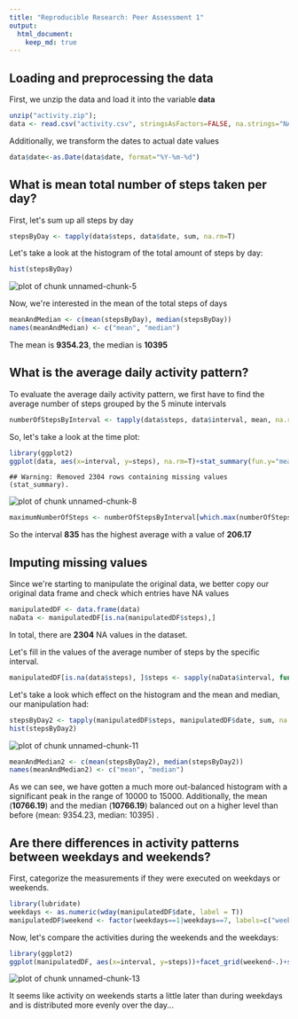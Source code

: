 ```yaml
---
title: "Reproducible Research: Peer Assessment 1"
output: 
  html_document:
    keep_md: true
---
```


## Loading and preprocessing the data
First, we unzip the data and load it into the variable **data**

```r
unzip("activity.zip");
data <- read.csv("activity.csv", stringsAsFactors=FALSE, na.strings="NA")
```
Additionally, we transform the dates to actual date values

```r
data$date<-as.Date(data$date, format="%Y-%m-%d")
```

## What is mean total number of steps taken per day?
First, let's sum up all steps by day

```r
stepsByDay <- tapply(data$steps, data$date, sum, na.rm=T)
```

Let's take a look at the histogram of the total amount of steps by day:

```r
hist(stepsByDay)
```

![plot of chunk unnamed-chunk-5](figure/unnamed-chunk-5-1.png) 

Now, we're interested in the mean of the total steps of days

```r
meanAndMedian <- c(mean(stepsByDay), median(stepsByDay))
names(meanAndMedian) <- c("mean", "median")
```
The mean is **9354.23**, the median is **10395**

## What is the average daily activity pattern?

To evaluate the average daily activity pattern, we first have to find the average number of steps grouped by the 5 minute intervals

```r
numberOfStepsByInterval <- tapply(data$steps, data$interval, mean, na.rm=T)
```

So, let's take a look at the time plot:

```r
library(ggplot2)
ggplot(data, aes(x=interval, y=steps), na.rm=T)+stat_summary(fun.y="mean", geom="line")+xlab("5 minute interval")+ylab("steps")+ggtitle("Average number of steps per day by 5 minute intervals")
```

```
## Warning: Removed 2304 rows containing missing values (stat_summary).
```

![plot of chunk unnamed-chunk-8](figure/unnamed-chunk-8-1.png) 

```r
maximumNumberOfSteps <- numberOfStepsByInterval[which.max(numberOfStepsByInterval)]
```

So the interval **835** has the highest average with a value of **206.17**

## Imputing missing values
Since we're starting to manipulate the original data, we better copy our original data frame and check which entries have NA values

```r
manipulatedDF <- data.frame(data)
naData <- manipulatedDF[is.na(manipulatedDF$steps),]
```

In total, there are **2304** NA values in the dataset.

Let's fill in the values of the average number of steps by the specific interval.

```r
manipulatedDF[is.na(data$steps), ]$steps <- sapply(naData$interval, function(x){numberOfStepsByInterval[as.character(x)]})
```

Let's take a look which effect on the histogram and the mean and median, our manipulation had:

```r
stepsByDay2 <- tapply(manipulatedDF$steps, manipulatedDF$date, sum, na.rm=T)
hist(stepsByDay2)
```

![plot of chunk unnamed-chunk-11](figure/unnamed-chunk-11-1.png) 

```r
meanAndMedian2 <- c(mean(stepsByDay2), median(stepsByDay2))
names(meanAndMedian2) <- c("mean", "median")
```
As we can see, we have gotten a much more out-balanced histogram with a significant peak in the range of 10000 to 15000. Additionally, the mean (**10766.19**) and the median (**10766.19**) balanced out on a higher level than before (mean: 9354.23, median: 10395) . 


## Are there differences in activity patterns between weekdays and weekends?

First, categorize the measurements if they were executed on weekdays or weekends.

```r
library(lubridate)
weekdays <- as.numeric(wday(manipulatedDF$date, label = T))
manipulatedDF$weekend <- factor(weekdays==1|weekdays==7, labels=c("weekday", "weekend"))
```
Now, let's compare the activities during the weekends and the weekdays:

```r
library(ggplot2)
ggplot(manipulatedDF, aes(x=interval, y=steps))+facet_grid(weekend~.)+stat_summary(fun.y="mean", geom="line")
```

![plot of chunk unnamed-chunk-13](figure/unnamed-chunk-13-1.png) 

It seems like activity on weekends starts a little later than during weekdays and is distributed more evenly over the day...
